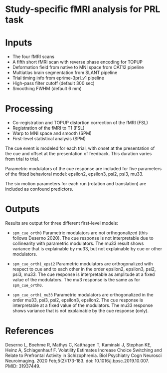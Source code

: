 # Study-specific fMRI analysis for PRL task

# Inputs

- The four fMRI scans
- A fifth short fMRI scan with reverse phase encoding for TOPUP
- Deformation field from native to MNI space from CAT12 pipeline
- Multiatlas brain segmentation from SLANT pipeline
- Trial timing info from eprime-3prl_v1 pipeline
- High-pass filter cutoff (default 300 sec)
- Smoothing FWHM (default 6 mm)

# Processing

- Co-registration and TOPUP distortion correction of the fMRI (FSL)
- Registration of the fMRI to T1 (FSL)
- Warp to MNI space and smooth (SPM)
- First-level statistical analysis (SPM)

The cue event is modeled for each trial, with onset at the presentation of the cue and offset at the presentation of feedback. This duration varies from trial to trial.

Parametric modulators of the cue response are included for five parameters of the fitted behavioral model: epsilon2, epsilon3, psi2, psi3, mu33.

The six motion parameters for each run (rotation and translation) are included as confound predictors.

# Outputs

Results are output for three different first-level models:

- `spm_cue_orth0` Parametric modulators are not orthogonalized (this follows Deserno 2020). The cue response is not interpretable due to collinearity with parametric modulators. The mu33 result shows variance that is explainable by mu33, but not explainable by cue or other modulators.

- `spm_cue_orth1_epsi2` Parametric modulators are orthogonalized with respect to cue and to each other in the order epsilon2, epsilon3, psi2, psi3, mu33. The cue response is interpretable as amplitude at a fixed value of the modulators. The mu3 response is the same as for `spm_cue_orth0`.

- `spm_cue_orth1_mu33` Parametric modulators are orthogonalized in the order mu33, psi3, psi2, epsilon3, epsilon2. The cue response is interpretable at a fixed value of the modulators. The mu33 response shows variance that is not explainable by the cue response (only).


# References

Deserno L, Boehme R, Mathys C, Katthagen T, Kaminski J, Stephan KE, Heinz A, Schlagenhauf F. Volatility Estimates Increase Choice Switching and Relate to Prefrontal Activity in Schizophrenia. Biol Psychiatry Cogn Neurosci Neuroimaging. 2020 Feb;5(2):173-183. doi: 10.1016/j.bpsc.2019.10.007. PMID: 31937449.

